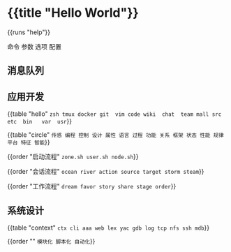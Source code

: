 # {{title "Hello World"}}

{{runs "help"}}

命令 参数 选项 配置

## 消息队列

## 应用开发

{{table "hello" `
 zsh tmux docker git  vim
code wiki  chat  team mall
 src  etc  bin   var  usr
`}}

{{table "circle" `
传感 编程 控制 设计
属性 语言 过程 功能
关系 框架 状态 性能
规律 平台 特征 智能
`}}

{{order "启动流程" `
zone.sh
user.sh
node.sh
`}}

{{order "会话流程" `
ocean
river
action
source
target
storm
steam
`}}

{{order "工作流程" `
dream
favor
story
share
stage
order
`}}

## 系统设计

{{table "context" `
ctx cli aaa web
lex yac gdb log
tcp nfs ssh mdb
`}}

{{order "" `
模块化
脚本化
自动化
`}}
